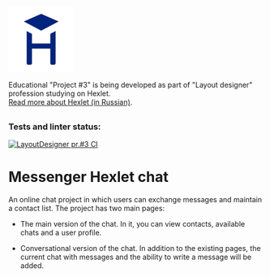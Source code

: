 ##
[![Hexlet Ltd. logo](https://raw.githubusercontent.com/Hexlet/assets/master/images/hexlet_logo128.png)](https://ru.hexlet.io/pages/about?utm_source=github&utm_medium=link&utm_campaign=nodejs-package)

Educational "Project #3" is being developed as part of "Layout designer" profession studying on Hexlet.  
[Read more about Hexlet (in Russian)](https://ru.hexlet.io/pages/about?utm_source=github&utm_medium=link&utm_campaign=nodejs-package).
##

### Tests and linter status:
[![LayoutDesigner pr.#3 CI](https://github.com/ushachev/layout-designer-project-lvl3/actions/workflows/deploy.yml/badge.svg)](https://github.com/ushachev/layout-designer-project-lvl3/actions/workflows/deploy.yml)

# Messenger Hexlet chat

An online chat project in which users can exchange messages and maintain a contact list. The project has two main pages:

- The main version of the chat. In it, you can view contacts, available chats and a user profile.

- Conversational version of the chat. In addition to the existing pages, the current chat with messages and the ability to write a message will be added.
